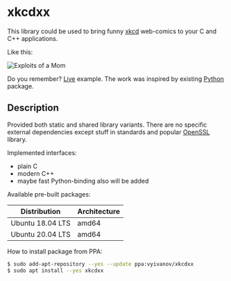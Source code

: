 # xkcdxx

This library could be used to bring funny [xkcd][1] web-comics to your C and C++ applications.

Like this:

![Exploits of a Mom](https://imgs.xkcd.com/comics/exploits_of_a_mom.png "Her daughter is named Help I'm trapped in a driver's license factory.")

Do you remember? [Live][2] example. The work was inspired by existing [Python][3] package.

[1]: https://xkcd.com/
[2]: https://clck.app/
[3]: https://pypi.org/project/xkcd/

## Description

Provided both static and shared library variants. There are no specific external dependencies except stuff in standards and popular [OpenSSL][4] library.

Implemented interfaces:

- plain C
- modern C++
- maybe fast Python-binding also will be added

Available pre-built packages:

| Distribution     | Architecture  |
|------------------|---------------|
| Ubuntu 18.04 LTS | amd64         |
| Ubuntu 20.04 LTS | amd64         |

How to install package from PPA:

```bash
$ sudo add-apt-repository --yes --update ppa:vyivanov/xkcdxx
$ sudo apt install --yes xkcdxx
```

[4]: https://www.openssl.org/
